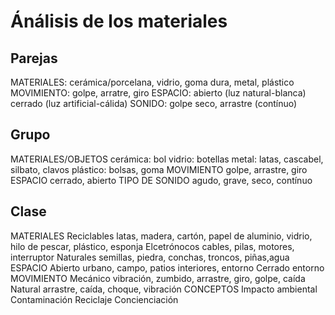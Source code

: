 # Ánálisis de los materiales

## Parejas
MATERIALES: 
   cerámica/porcelana, vidrio, goma dura, metal, plástico
MOVIMIENTO: 
   golpe, arratre, giro
ESPACIO: 
   abierto (luz natural-blanca)
   cerrado (luz artificial-cálida)
SONIDO: 
   golpe seco, arrastre (contínuo)

## Grupo
MATERIALES/OBJETOS
   cerámica: bol
   vidrio: botellas
   metal: latas, cascabel, silbato, clavos
   plástico: bolsas, goma
MOVIMIENTO
   golpe, arrastre, giro
ESPACIO
   cerrado, abierto
TIPO DE SONIDO
   agudo, grave, seco, contínuo

## Clase
MATERIALES
   Reciclables
      latas, madera, cartón, papel de aluminio, vidrio, hilo de pescar, plástico, esponja
   Elcetrónocos
      cables, pilas, motores, interruptor
   Naturales
      semillas, piedra, conchas, troncos, piñas,agua
ESPACIO
   Abierto
      urbano, campo, patios interiores, entorno
   Cerrado
      entorno
 MOVIMIENTO
    Mecánico
       vibración, zumbido, arrastre, giro, golpe, caída
    Natural
       arrastre, caída, choque, vibración
 CONCEPTOS
    Impacto ambiental
    Contaminación
    Reciclaje
    Concienciación
